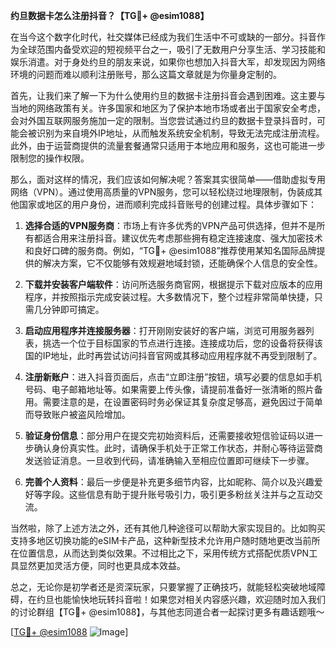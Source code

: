 **约旦数据卡怎么注册抖音？【TG💪+ @esim1088】**

在当今这个数字化时代，社交媒体已经成为我们生活中不可或缺的一部分。抖音作为全球范围内备受欢迎的短视频平台之一，吸引了无数用户分享生活、学习技能和娱乐消遣。对于身处约旦的朋友来说，如果你也想加入抖音大军，却发现因为网络环境的问题而难以顺利注册账号，那么这篇文章就是为你量身定制的。

首先，让我们来了解一下为什么使用约旦的数据卡注册抖音会遇到困难。这主要与当地的网络政策有关。许多国家和地区为了保护本地市场或者出于国家安全考虑，会对外国互联网服务施加一定的限制。当您尝试通过约旦的数据卡登录抖音时，可能会被识别为来自境外IP地址，从而触发系统安全机制，导致无法完成注册流程。此外，由于运营商提供的流量套餐通常只适用于本地应用和服务，这也可能进一步限制您的操作权限。

那么，面对这样的情况，我们应该如何解决呢？答案其实很简单——借助虚拟专用网络（VPN）。通过使用高质量的VPN服务，您可以轻松绕过地理限制，伪装成其他国家或地区的用户身份，进而顺利完成抖音账号的创建过程。具体步骤如下：

1. **选择合适的VPN服务商**：市场上有许多优秀的VPN产品可供选择，但并不是所有都适合用来注册抖音。建议优先考虑那些拥有稳定连接速度、强大加密技术和良好口碑的服务商。例如，“TG💪+ @esim1088”推荐使用某知名国际品牌提供的解决方案，它不仅能够有效规避地域封锁，还能确保个人信息的安全性。

2. **下载并安装客户端软件**：访问所选服务商官网，根据提示下载对应版本的应用程序，并按照指示完成安装过程。大多数情况下，整个过程非常简单快捷，只需几分钟即可搞定。

3. **启动应用程序并连接服务器**：打开刚刚安装好的客户端，浏览可用服务器列表，挑选一个位于目标国家的节点进行连接。连接成功后，您的设备将获得该国的IP地址，此时再尝试访问抖音官网或其移动应用程序就不再受到限制了。

4. **注册新账户**：进入抖音页面后，点击“立即注册”按钮，填写必要的信息如手机号码、电子邮箱地址等。如果需要上传头像，请提前准备好一张清晰的照片备用。需要注意的是，在设置密码时务必保证其复杂度足够高，避免因过于简单而导致账户被盗风险增加。

5. **验证身份信息**：部分用户在提交完初始资料后，还需要接收短信验证码以进一步确认身份真实性。此时，请确保手机处于正常工作状态，并耐心等待运营商发送验证消息。一旦收到代码，请准确输入至相应位置即可继续下一步骤。

6. **完善个人资料**：最后一步便是补充更多细节内容，比如昵称、简介以及兴趣爱好等字段。这些信息有助于提升账号吸引力，吸引更多粉丝关注并与之互动交流。

当然啦，除了上述方法之外，还有其他几种途径可以帮助大家实现目的。比如购买支持多地区切换功能的eSIM卡产品，这种新型技术允许用户随时随地更改当前所在位置信息，从而达到类似效果。不过相比之下，采用传统方式搭配优质VPN工具显然更加灵活方便，同时也更具成本效益。

总之，无论你是初学者还是资深玩家，只要掌握了正确技巧，就能轻松突破地域障碍，在约旦也能愉快地玩转抖音啦！如果您对相关内容感兴趣，欢迎随时加入我们的讨论群组【TG💪+ @esim1088】，与其他志同道合者一起探讨更多有趣话题哦～

[[TG💪+ @esim1088](https://t.me/s/esim1088) ![Image](https://i.postimg.cc/4NQfJmqS/Snipaste-2025-05-13-00-14-12.png)]